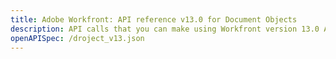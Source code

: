 ```yaml
---
title: Adobe Workfront: API reference v13.0 for Document Objects
description: API calls that you can make using Workfront version 13.0 APIs for Documents.
openAPISpec: /droject_v13.json  
---
```

